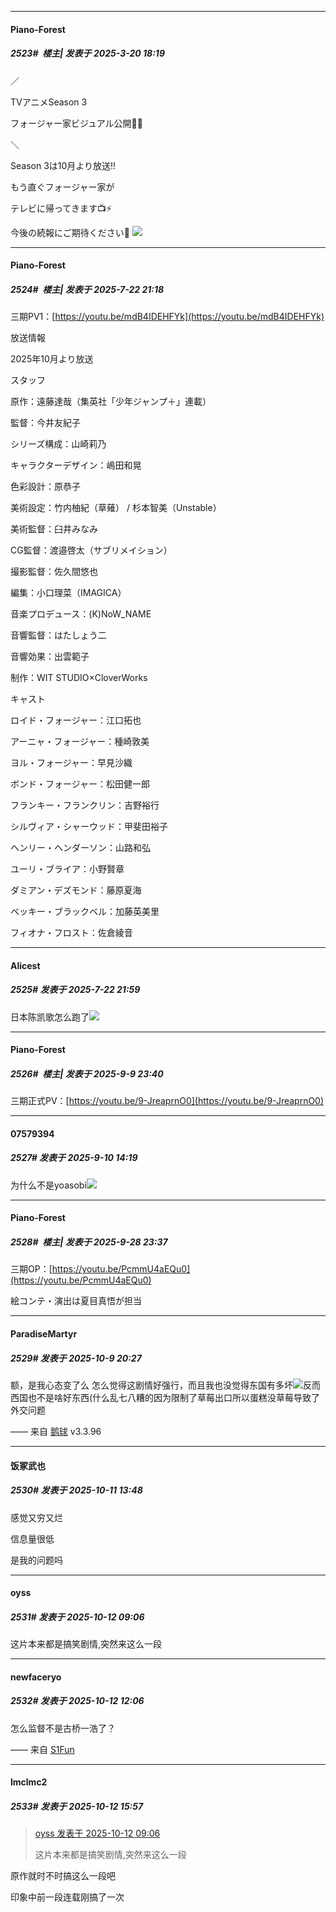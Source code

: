 ﻿
*****

####  Piano-Forest  
##### 2523#         楼主| 发表于 2025-3-20 18:19

／

TVアニメSeason 3

フォージャー家ビジュアル公開🎊✨

＼

Season 3は10月より放送‼️

もう直ぐフォージャー家が

テレビに帰ってきます📺⚡️

今後の続報にご期待ください🙏
<img src="https://p.sda1.dev/22/acacb63b1498297ee3c15a1c999a47d0/20250320_181652.jpg" referrerpolicy="no-referrer">

*****

####  Piano-Forest  
##### 2524#         楼主| 发表于 2025-7-22 21:18

三期PV1：[https://youtu.be/mdB4IDEHFYk](https://youtu.be/mdB4IDEHFYk)

放送情報

2025年10月より放送

スタッフ

原作：遠藤達哉（集英社「少年ジャンプ＋」連載）

監督：今井友紀子

シリーズ構成：山崎莉乃　

キャラクターデザイン：嶋田和晃

色彩設計：原恭子

美術設定：竹内柚紀（草薙） / 杉本智美（Unstable）

美術監督：臼井みなみ

CG監督：渡邉啓太（サブリメイション）

撮影監督：佐久間悠也

編集：小口理菜（IMAGICA）

音楽プロデュース：(K)NoW_NAME

音響監督：はたしょう二

音響効果：出雲範子

制作：WIT STUDIO×CloverWorks

キャスト

ロイド・フォージャー：江口拓也

アーニャ・フォージャー：種崎敦美

ヨル・フォージャー：早見沙織

ボンド・フォージャー：松田健一郎

フランキー・フランクリン：吉野裕行

シルヴィア・シャーウッド：甲斐田裕子

ヘンリー・ヘンダーソン：山路和弘

ユーリ・ブライア：小野賢章

ダミアン・デズモンド：藤原夏海

ベッキー・ブラックベル：加藤英美里

フィオナ・フロスト：佐倉綾音


*****

####  Alicest  
##### 2525#       发表于 2025-7-22 21:59

日本陈凯歌怎么跑了<img src="https://static.stage1st.com/image/smiley/face2017/067.png" referrerpolicy="no-referrer">

*****

####  Piano-Forest  
##### 2526#         楼主| 发表于 2025-9-9 23:40

三期正式PV：[https://youtu.be/9-JreaprnO0](https://youtu.be/9-JreaprnO0)


*****

####  07579394  
##### 2527#       发表于 2025-9-10 14:19

为什么不是yoasobi<img src="https://static.stage1st.com/image/smiley/face2017/001.png" referrerpolicy="no-referrer">

*****

####  Piano-Forest  
##### 2528#         楼主| 发表于 2025-9-28 23:37

三期OP：[https://youtu.be/PcmmU4aEQu0](https://youtu.be/PcmmU4aEQu0)

絵コンテ・演出は夏目真悟が担当

*****

####  ParadiseMartyr  
##### 2529#       发表于 2025-10-9 20:27

额，是我心态变了么
怎么觉得这剧情好强行，而且我也没觉得东国有多坏<img src="https://static.stage1st.com/image/smiley/face2017/068.png" referrerpolicy="no-referrer">反而西国也不是啥好东西(什么乱七八糟的因为限制了草莓出口所以蛋糕没草莓导致了外交问题

—— 来自 [鹅球](https://www.pgyer.com/GcUxKd4w) v3.3.96


*****

####  饭冢武也  
##### 2530#       发表于 2025-10-11 13:48

感觉又穷又烂

信息量很低

是我的问题吗


*****

####  oyss  
##### 2531#       发表于 2025-10-12 09:06

这片本来都是搞笑剧情,突然来这么一段


*****

####  newfaceryo  
##### 2532#       发表于 2025-10-12 12:06

怎么监督不是古桥一浩了？

—— 来自 [S1Fun](https://s1fun.koalcat.com)


*****

####  lmclmc2  
##### 2533#       发表于 2025-10-12 15:57

<blockquote><a href="httphttps://stage1st.com/2b/forum.php?mod=redirect&amp;goto=findpost&amp;pid=68557975&amp;ptid=1991297" target="_blank">oyss 发表于 2025-10-12 09:06</a>

这片本来都是搞笑剧情,突然来这么一段</blockquote>
原作就时不时搞这么一段吧

印象中前一段连载刚搞了一次

